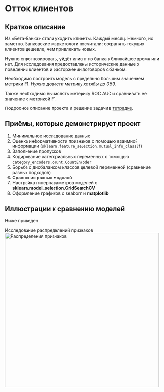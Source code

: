 # Отток клиентов

## Краткое описание
Из «Бета-Банка» стали уходить клиенты. Каждый месяц. Немного, но заметно. Банковские маркетологи посчитали: 
сохранять текущих клиентов дешевле, чем привлекать новых.

Нужно спрогнозировать, уйдёт клиент из банка в ближайшее время или нет. Для исследования предоставлены 
исторические данные о поведении клиентов и расторжении договоров с банком.

Необходимо построить модель с предельно большим значением метрики F1. *Нужно довести метрику хотябы до 0.59*.

Также необходимо вычислять  метерику ROC AUC и сравнивать её значение с метрикой F1.

Подробное описание проекта и решение задачи в [тетрадке](Отток%20клиентов.ipynb).


## Приёмы, которые демонстрирует проект
1. Минимальное исследование данных
2. Оценка информативности признаков с помощью взаимной информации (`sklearn.feature_selection.mutual_info_classif`)
3. Заполнение пропусков
4. Кодирование категориальных переменных с помощью `category_encoders.count.CountEncoder`
5. Борьба с дисбалансом классов целевой переменной (сравнение разных подходов)
6. Сравнение разных моделей
7. Настройка гиперпараметров моделей с **sklearn.model_selection.GridSearchCV**
8. Оформление графиков с seaborn и **matplotlib**


## Иллюстрации к сравнению моделей

Ниже приведен

Исследование распределений признаков  
<img alt="Распределения признаков" src="images/01.png" height="500">
